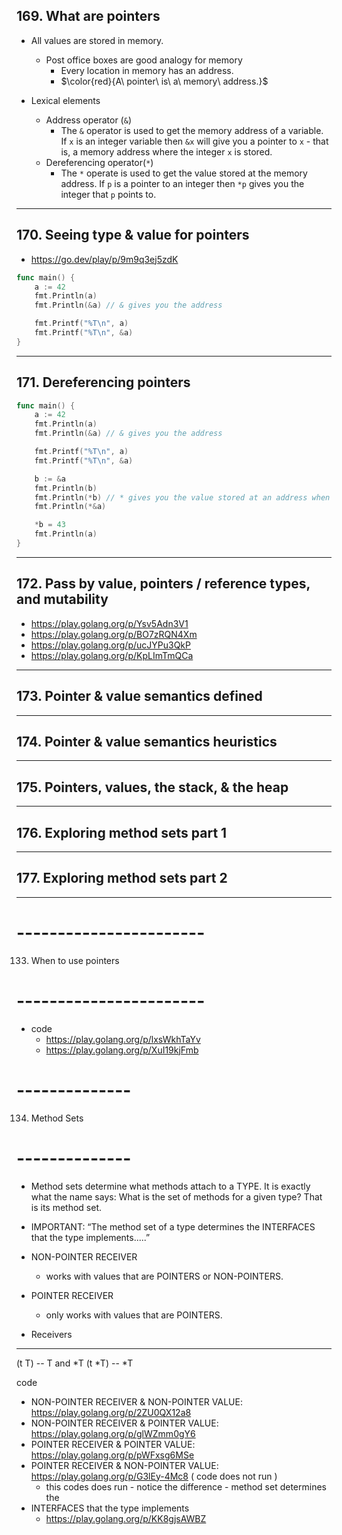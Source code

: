 ## 169. What are pointers

* All values are stored in memory. 
    * Post office boxes are good analogy for memory
        * Every location in memory has an address. 
        * $\color{red}{A\ pointer\ is\ a\ memory\ address.}$

* Lexical elements
    * Address operator (`&`) 
        * The `&` operator is used to get the memory address of a variable. If `x` is an integer variable then `&x` will give you a pointer to `x` - that is, a memory address where the integer `x` is stored.
    * Dereferencing operator(`*`)
        * The `*` operate is used to get the value stored at the memory address. If `p` is a pointer to an integer then `*p` gives you the integer that `p` points to.

***

## 170. Seeing type & value for pointers

* https://go.dev/play/p/9m9q3ej5zdK

```go
func main() {
	a := 42
	fmt.Println(a)
	fmt.Println(&a) // & gives you the address

	fmt.Printf("%T\n", a)
	fmt.Printf("%T\n", &a)
}
```

***

## 171. Dereferencing pointers

```go
func main() {
	a := 42
	fmt.Println(a)
	fmt.Println(&a) // & gives you the address

	fmt.Printf("%T\n", a)
	fmt.Printf("%T\n", &a)

	b := &a
	fmt.Println(b)
	fmt.Println(*b) // * gives you the value stored at an address when you have the address
	fmt.Println(*&a)

	*b = 43
	fmt.Println(a)
}
```

***

## 172. Pass by value, pointers / reference types, and mutability

* https://play.golang.org/p/Ysv5Adn3V1
* https://play.golang.org/p/BO7zRQN4Xm
* https://play.golang.org/p/ucJYPu3QkP
* https://play.golang.org/p/KpLImTmQCa

***

## 173. Pointer & value semantics defined

***

## 174. Pointer & value semantics heuristics

***

## 175. Pointers, values, the stack, & the heap

***

## 176. Exploring method sets part 1

***

## 177. Exploring method sets part 2

***

# -----------------------
133. When to use pointers
# -----------------------

* code
    * https://play.golang.org/p/lxsWkhTaYv
    * https://play.golang.org/p/XuI19kjFmb

# --------------
134. Method Sets
# --------------

* Method sets determine what methods attach to a TYPE. It is exactly what the name says: What is the set of methods for a given type? That is its method set.

* IMPORTANT: “The method set of a type determines the INTERFACES that the type implements.....”

* NON-POINTER RECEIVER
    * works with values that are POINTERS or NON-POINTERS.
* POINTER RECEIVER
    * only works with values that are POINTERS.

* Receivers 
---------
(t  T) -- T and *T 
(t *T) -- *T

code
* NON-POINTER RECEIVER & NON-POINTER VALUE: https://play.golang.org/p/2ZU0QX12a8
* NON-POINTER RECEIVER & POINTER VALUE: https://play.golang.org/p/glWZmm0gY6
* POINTER RECEIVER & POINTER VALUE: https://play.golang.org/p/pWFxsg6MSe
* POINTER RECEIVER & NON-POINTER VALUE: https://play.golang.org/p/G3lEy-4Mc8 ( code does not run )
    * this codes does run - notice the difference - method set determines the 
* INTERFACES that the type implements
    * https://play.golang.org/p/KK8gjsAWBZ
